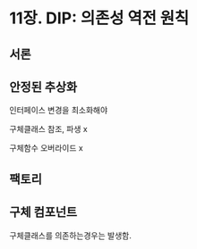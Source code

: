# 11장. DIP: 의존성 역전 원칙

## 서론

## 안정된 추상화

인터페이스 변경을 최소화해야

구체클래스 참조, 파생 x 

구체함수 오버라이드 x



## 팩토리

## 구체 컴포넌트

구체클래스를 의존하는경우는 발생함.

